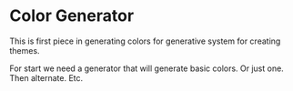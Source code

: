 # Color Generator

This is first piece in generating colors for generative system for creating themes. 

For start we need a generator that will generate basic colors. Or just one. Then alternate. Etc.

